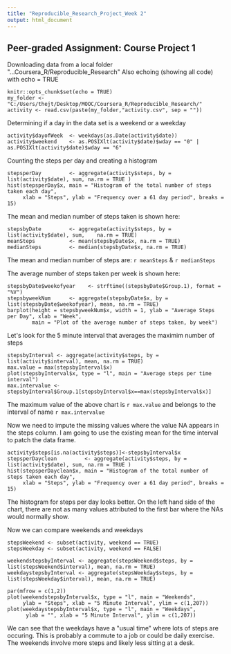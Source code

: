 ```yaml
---
title: "Reproducible_Research_Project_Week 2"
output: html_document
---
```

## Peer-graded Assignment: Course Project 1

Downloading data from a local folder "...Coursera_R/Reproducible_Research"
Also echoing (showing all code) with echo = TRUE
```{r setup, include=TRUE}
knitr::opts_chunk$set(echo = TRUE)
my_folder <- "C:/Users/thejt/Desktop/MOOC/Coursera_R/Reproducible_Research/"
activity <- read.csv(paste(my_folder,"activity.csv", sep = ""))
```

Determining if a day in the data set is a weekend or a weekday
```{r, include=TRUE}
activity$dayofWeek  <- weekdays(as.Date(activity$date))
activity$weekend    <- as.POSIXlt(activity$date)$wday == "0" | as.POSIXlt(activity$date)$wday == "6"
```

Counting the steps per day and creating a histogram
```{r, include=TRUE}
stepsperDay         <- aggregate(activity$steps, by = list(activity$date), sum, na.rm = TRUE )
hist(stepsperDay$x, main = "Histogram of the total number of steps taken each day", 
     xlab = "Steps", ylab = "Frequency over a 61 day period", breaks = 15)
```

The mean and median number of steps taken is shown here:
```{r, include=TRUE}
stepsbyDate         <- aggregate(activity$steps, by = list(activity$date), sum,    na.rm = TRUE)
meanSteps           <- mean(stepsbyDate$x, na.rm = TRUE)
medianSteps         <- median(stepsbyDate$x, na.rm = TRUE)
```

The mean and median number of steps are: `r meanSteps` & `r medianSteps`

The average number of steps taken per week is shown here:
```{r, include=TRUE}
stepsbyDate$weekofyear    <- strftime((stepsbyDate$Group.1), format = "%V")
stepsbyweekNum      <- aggregate(stepsbyDate$x, by = list(stepsbyDate$weekofyear), mean, na.rm = TRUE)
barplot(height = stepsbyweekNum$x, width = 1, ylab = "Average Steps per Day", xlab = "Week", 
        main = "Plot of the average number of steps taken, by week")
```

Let's look for the 5 minute interval that averages the maximim number of steps
```{r, include=TRUE}
stepsbyInterval <- aggregate(activity$steps, by = list(activity$interval), mean, na.rm = TRUE)
max.value = max(stepsbyInterval$x)
plot(stepsbyInterval$x, type = "l", main = "Average steps per time interval")
max.intervalue <- stepsbyInterval$Group.1[stepsbyInterval$x==max(stepsbyInterval$x)]
```

The maximum value of the above chart is `r max.value` and belongs to the interval of name `r max.intervalue`

Now we need to impute the missing values where the value NA appears in the steps column.
I am going to use the existing mean for the time interval to patch the data frame.
```{r, include=TRUE}
activity$steps[is.na(activity$steps)]<-stepsbyInterval$x
stepsperDayclean         <- aggregate(activity$steps, by = list(activity$date), sum, na.rm = TRUE )
hist(stepsperDayclean$x, main = "Histogram of the total number of steps taken each day", 
     xlab = "Steps", ylab = "Frequency over a 61 day period", breaks = 15)
```

The histogram for steps per day looks better.  On the left hand side of the chart, there are not as 
many values attributed to the first bar where the NAs would normally show.

Now we can compare weekends and weekdays
```{r, include=TRUE}
stepsWeekend <- subset(activity, weekend == TRUE)
stepsWeekday <- subset(activity, weekend == FALSE)

weekendstepsbyInterval <- aggregate(stepsWeekend$steps, by = list(stepsWeekend$interval), mean, na.rm = TRUE)
weekdaystepsbyInterval <- aggregate(stepsWeekday$steps, by = list(stepsWeekday$interval), mean, na.rm = TRUE)

par(mfrow = c(1,2))
plot(weekendstepsbyInterval$x, type = "l", main = "Weekends",
     ylab = "Steps", xlab = "5 Minute Interval", ylim = c(1,207))
plot(weekdaystepsbyInterval$x, type = "l", main = "Weekdays",
      ylab = "", xlab = "5 Minute Interval", ylim = c(1,207))
```

We can see that the weekdays have a "usual time" where lots of steps are occuring.  This is probably a
commute to a job or could be daily exercise.  The weekends involve more steps and likely less sitting 
at a desk.

